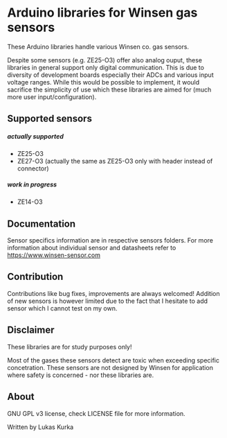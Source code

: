 # Arduino libraries for Winsen gas sensors

These Arduino libraries handle various Winsen co. gas sensors.

Despite some sensors (e.g. ZE25-O3) offer also analog ouput, these libraries in general support only digital communication. This is due to diversity of development boards especially their ADCs and various input voltage ranges. While this would be possible to implement, it would sacrifice the simplicity of use which these libraries are aimed for (much more user input/configuration).

## Supported sensors
##### actually supported
- ZE25-O3
- ZE27-O3 (actually the same as ZE25-O3 only with header instead of connector)

##### work in progress
- ZE14-O3

## Documentation

Sensor specifics information are in respective sensors folders. For more information about individual sensor and datasheets refer to https://www.winsen-sensor.com

## Contribution

Contributions like bug fixes, improvements are always welcomed! Addition of new sensors is however limited due to the fact that I hesitate to add sensor which I cannot test on my own.

## Disclaimer

These libraries are for study purposes only!

Most of the gases these sensors detect are toxic when exceeding specific concetration. These sensors are not designed by Winsen for application where safety is concerned - nor these libraries are.

## About
GNU GPL v3 license, check LICENSE file for more information.

Written by Lukas Kurka